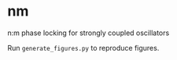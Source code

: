 # nm
n:m phase locking for strongly coupled oscillators

Run `generate_figures.py` to reproduce figures.
